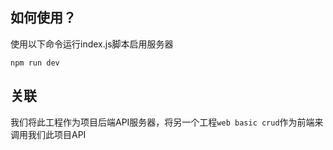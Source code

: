 ## 如何使用？
使用以下命令运行index.js脚本启用服务器

```npm run dev```

## 关联
我们将此工程作为项目后端API服务器，将另一个工程`web basic crud`作为前端来调用我们此项目API